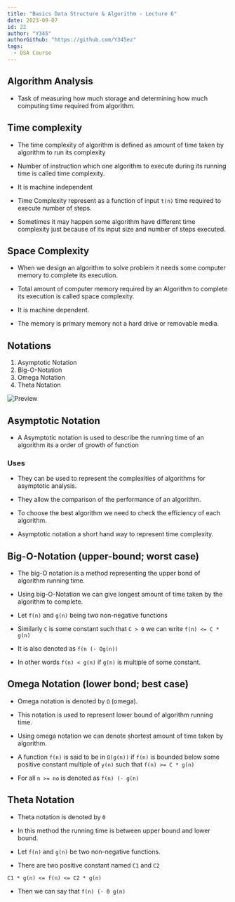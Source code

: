 ```yaml
---
title: "Basics Data Structure & Algorithm - Lecture 6"
date: 2023-09-07
id: 22
author: "Y345"
authorGithub: "https://github.com/Y345ez"
tags:
  - DSA Course
---
```


## Algorithm Analysis

- Task of measuring how much storage and determining how much computing time required from algorithm.

## Time complexity

- The time complexity of algorithm is defined as amount of time taken by algorithm to run its complexity

- Number of instruction which one algorithm to execute during its running time is called time complexity.

- It is machine independent

- Time Complexity represent as a function of input `t(n)` time required to execute number of steps.

- Sometimes it may happen some algorithm have different time complexity just because of its input size and number of steps executed.

## Space Complexity

- When we design an algorithm to solve problem it needs some computer memory to complete its execution.

- Total amount of computer memory required by an Algorithm to complete its execution is called space complexity.

- It is machine dependent.

- The memory is primary memory not a hard drive or removable media.

## Notations

1. Asymptotic Notation
2. Big-O-Notation
3. Omega Notation
4. Theta Notation

![Preview](https://i.imgur.com/xt0Fd2E.png)

## Asymptotic Notation

- A Asymptotic notation is used to describe the running time of an algorithm its a order of growth of function

### Uses

- They can be used to represent the complexities of algorithms for asymptotic analysis.

- They allow the comparison of the performance of an algorithm.

- To choose the best algorithm we need to check the efficiency of each algorithm.

- Asymptotic notation a short hand way to represent time complexity.

## Big-O-Notation (upper-bound; worst case)

- The big-O notation is a method representing the upper bond of algorithm running time.

- Using big-O-Notation we can give longest amount of time taken by the algorithm to
  complete.

- Let `f(n)` and `g(n)` being two non-negative functions

- Similarly `C` is some constant such that `C > 0` we can write `f(n) <= C * g(n)`

- It is also denoted as `f(n (- Og(n))`

- In other words `f(n) < g(n)` if `g(n)` is multiple of some constant.

## Omega Notation (lower bond; best case)

- Omega notation is denoted by `Ω` (omega).

- This notation is used to represent lower bound of algorithm running time.

- Using omega notation we can denote shortest amount of time taken by algorithm.

- A function `f(n)` is said to be in `Ω(g(n))` if `f(n)` is bounded below some positive constant multiple of `y(n)` such that `f(n) >= C * g(n)`

- For all `n >= no` is denoted as `f(n) (- g(n)`

## Theta Notation

- Theta notation is denoted by `Θ`

- In this method the running time is between upper bound and lower bound.

- Let `f(n)` and `g(n)` be two non-negative functions.

- There are two positive constant named `C1` and `C2`

`C1 * g(n) <= f(n) <= C2 * g(n)`

- Then we can say that `f(n) (- Θ g(n)`
